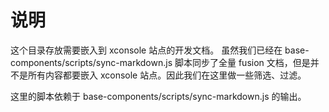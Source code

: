 # 说明

这个目录存放需要嵌入到 xconsole 站点的开发文档。
虽然我们已经在 base-components/scripts/sync-markdown.js 脚本同步了全量 fusion 文档，但是并不是所有内容都要嵌入 xconsole 站点。因此我们在这里做一些筛选、过滤。

这里的脚本依赖于 base-components/scripts/sync-markdown.js 的输出。
